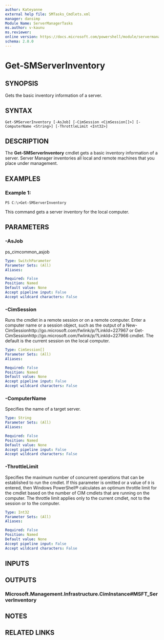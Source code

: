 ```yaml
---
author: Kateyanne
external help file: SMTasks_Cmdlets.xml
manager: dansimp
Module Name: ServerManagerTasks
ms.author: v-kaunu
ms.reviewer: 
online version: https://docs.microsoft.com/powershell/module/servermanagertasks/get-smserverinventory?view=windowsserver2012-ps&wt.mc_id=ps-gethelp
schema: 2.0.0
---
```


# Get-SMServerInventory

## SYNOPSIS
Gets the basic inventory information of a server.

## SYNTAX

```
Get-SMServerInventory [-AsJob] [-CimSession <CimSession[]>] [-ComputerName <String>] [-ThrottleLimit <Int32>]
```

## DESCRIPTION
The **Get-SMServerInventory** cmdlet gets a basic inventory information of a server.
Server Manager inventories all local and remote machines that you place under management.

## EXAMPLES

### Example 1:
```
PS C:\>Get-SMServerInventory
```

This command gets a server inventory for the local computer.

## PARAMETERS

### -AsJob
ps_cimcommon_asjob

```yaml
Type: SwitchParameter
Parameter Sets: (All)
Aliases: 

Required: False
Position: Named
Default value: None
Accept pipeline input: False
Accept wildcard characters: False
```

### -CimSession
Runs the cmdlet in a remote session or on a remote computer.
Enter a computer name or a session object, such as the output of a New-CimSessionhttp://go.microsoft.com/fwlink/p/?LinkId=227967 or Get-CimSessionhttp://go.microsoft.com/fwlink/p/?LinkId=227966 cmdlet.
The default is the current session on the local computer.

```yaml
Type: CimSession[]
Parameter Sets: (All)
Aliases: 

Required: False
Position: Named
Default value: None
Accept pipeline input: False
Accept wildcard characters: False
```

### -ComputerName
Specifies the name of a target server.

```yaml
Type: String
Parameter Sets: (All)
Aliases: 

Required: False
Position: Named
Default value: None
Accept pipeline input: False
Accept wildcard characters: False
```

### -ThrottleLimit
Specifies the maximum number of concurrent operations that can be established to run the cmdlet.
If this parameter is omitted or a value of `0` is entered, then Windows PowerShell® calculates an optimum throttle limit for the cmdlet based on the number of CIM cmdlets that are running on the computer.
The throttle limit applies only to the current cmdlet, not to the session or to the computer.

```yaml
Type: Int32
Parameter Sets: (All)
Aliases: 

Required: False
Position: Named
Default value: None
Accept pipeline input: False
Accept wildcard characters: False
```

## INPUTS

## OUTPUTS

### Microsoft.Management.Infrastructure.CimInstance#MSFT_ServerInventory

## NOTES

## RELATED LINKS



